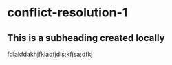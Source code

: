 # conflict-resolution-1

 ## This is a subheading created locally

  fdlakfdakhjfkladfjdls;kfjsa;dfkj
  ```
